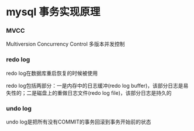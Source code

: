 # mysql 事务实现原理

### MVCC

Multiversion Concurrency Control  多版本并发控制

### redo log

redo log在数据库重启恢复的时候被使用

redo log包括两部分：一是内存中的日志缓冲(redo log buffer)，该部分日志是易失性的；二是磁盘上的重做日志文件(redo log file)，该部分日志是持久的

### undo log

undo log是把所有没有COMMIT的事务回滚到事务开始前的状态

